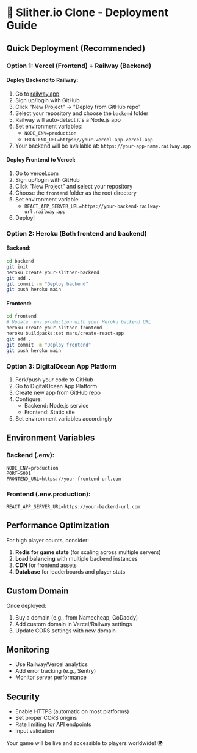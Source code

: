 # 🐍 Slither.io Clone - Deployment Guide

## Quick Deployment (Recommended)

### Option 1: Vercel (Frontend) + Railway (Backend)

#### Deploy Backend to Railway:
1. Go to [railway.app](https://railway.app)
2. Sign up/login with GitHub
3. Click "New Project" → "Deploy from GitHub repo"
4. Select your repository and choose the `backend` folder
5. Railway will auto-detect it's a Node.js app
6. Set environment variables:
   - `NODE_ENV=production`
   - `FRONTEND_URL=https://your-vercel-app.vercel.app`
7. Your backend will be available at: `https://your-app-name.railway.app`

#### Deploy Frontend to Vercel:
1. Go to [vercel.com](https://vercel.com)
2. Sign up/login with GitHub
3. Click "New Project" and select your repository
4. Choose the `frontend` folder as the root directory
5. Set environment variable:
   - `REACT_APP_SERVER_URL=https://your-backend-railway-url.railway.app`
6. Deploy!

### Option 2: Heroku (Both frontend and backend)

#### Backend:
```bash
cd backend
git init
heroku create your-slither-backend
git add .
git commit -m "Deploy backend"
git push heroku main
```

#### Frontend:
```bash
cd frontend
# Update .env.production with your Heroku backend URL
heroku create your-slither-frontend
heroku buildpacks:set mars/create-react-app
git add .
git commit -m "Deploy frontend"
git push heroku main
```

### Option 3: DigitalOcean App Platform

1. Fork/push your code to GitHub
2. Go to DigitalOcean App Platform
3. Create new app from GitHub repo
4. Configure:
   - Backend: Node.js service
   - Frontend: Static site
5. Set environment variables accordingly

## Environment Variables

### Backend (.env):
```
NODE_ENV=production
PORT=5001
FRONTEND_URL=https://your-frontend-url.com
```

### Frontend (.env.production):
```
REACT_APP_SERVER_URL=https://your-backend-url.com
```

## Performance Optimization

For high player counts, consider:

1. **Redis for game state** (for scaling across multiple servers)
2. **Load balancing** with multiple backend instances
3. **CDN** for frontend assets
4. **Database** for leaderboards and player stats

## Custom Domain

Once deployed:
1. Buy a domain (e.g., from Namecheap, GoDaddy)
2. Add custom domain in Vercel/Railway settings
3. Update CORS settings with new domain

## Monitoring

- Use Railway/Vercel analytics
- Add error tracking (e.g., Sentry)
- Monitor server performance

## Security

- Enable HTTPS (automatic on most platforms)
- Set proper CORS origins
- Rate limiting for API endpoints
- Input validation

Your game will be live and accessible to players worldwide! 🌍